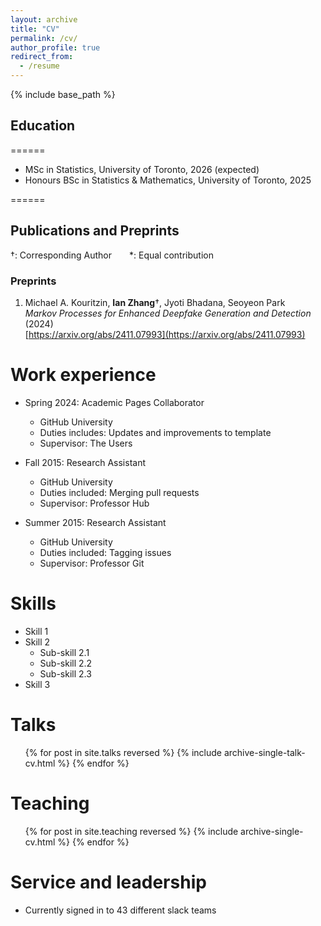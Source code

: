 ```yaml
---
layout: archive
title: "CV"
permalink: /cv/
author_profile: true
redirect_from:
  - /resume
---
```


{% include base_path %}

## Education
======
* MSc in Statistics, University of Toronto, 2026 (expected)
* Honours BSc in Statistics & Mathematics, University of Toronto, 2025

======
## Publications and Preprints

†: Corresponding Author  *: Equal contribution  

### Preprints
1. Michael A. Kouritzin, **Ian Zhang**†, Jyoti Bhadana, Seoyeon Park  
   *Markov Processes for Enhanced Deepfake Generation and Detection* (2024)  
   [https://arxiv.org/abs/2411.07993](https://arxiv.org/abs/2411.07993)


Work experience
======

* Spring 2024: Academic Pages Collaborator
  * GitHub University
  * Duties includes: Updates and improvements to template
  * Supervisor: The Users

* Fall 2015: Research Assistant
  * GitHub University
  * Duties included: Merging pull requests
  * Supervisor: Professor Hub

* Summer 2015: Research Assistant
  * GitHub University
  * Duties included: Tagging issues
  * Supervisor: Professor Git
  
Skills
======
* Skill 1
* Skill 2
  * Sub-skill 2.1
  * Sub-skill 2.2
  * Sub-skill 2.3
* Skill 3


  
Talks
======
  <ul>{% for post in site.talks reversed %}
    {% include archive-single-talk-cv.html  %}
  {% endfor %}</ul>
  
Teaching
======
  <ul>{% for post in site.teaching reversed %}
    {% include archive-single-cv.html %}
  {% endfor %}</ul>
  
Service and leadership
======
* Currently signed in to 43 different slack teams
